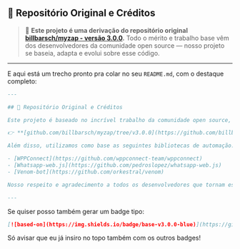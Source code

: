 

## 🚨 Repositório Original e Créditos

> 📌 **Este projeto é uma derivação do repositório original [billbarsch/myzap - versão 3.0.0](https://github.com/billbarsch/myzap/tree/v3.0.0).**
> Todo o mérito e trabalho base vêm dos desenvolvedores da comunidade open source — nosso projeto se baseia, adapta e evolui sobre esse código.

---

E aqui está um trecho pronto pra colar no seu `README.md`, com o destaque completo:

```md
---

## 🚨 Repositório Original e Créditos

Este projeto é baseado no incrível trabalho da comunidade open source, com destaque para o repositório:

👉 **[github.com/billbarsch/myzap/tree/v3.0.0](https://github.com/billbarsch/myzap/tree/v3.0.0)**

Além disso, utilizamos como base as seguintes bibliotecas de automação:

- [WPPConnect](https://github.com/wppconnect-team/wppconnect)
- [Whatsapp-web.js](https://github.com/pedroslopez/whatsapp-web.js)
- [Venom-bot](https://github.com/orkestral/venom)

Nosso respeito e agradecimento a todos os desenvolvedores que tornam esse ecossistema possível 💚

---
```

Se quiser posso também gerar um badge tipo:

```md
[![based-on](https://img.shields.io/badge/base-v3.0.0-blue)](https://github.com/billbarsch/myzap/tree/v3.0.0)
```

Só avisar que eu já insiro no topo também com os outros badges!
